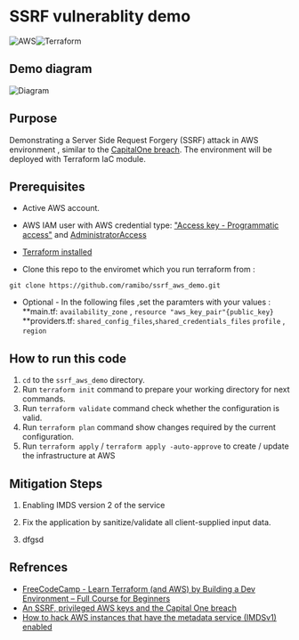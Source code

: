 # SSRF vulnerablity demo
![AWS](https://img.shields.io/badge/AWS-%23FF9900.svg?style=for-the-badge&logo=amazon-aws&logoColor=white)![Terraform](https://img.shields.io/badge/terraform-%235835CC.svg?style=for-the-badge&logo=terraform&logoColor=white)

## Demo diagram 
![Diagram]()

## Purpose
Demonstrating a Server Side Request Forgery (SSRF) attack in AWS environment , similar to the [CapitalOne breach](https://www.capitalone.com/digital/facts2019/).
The environment will be deployed with Terraform IaC module.



## Prerequisites
* Active AWS account.
* AWS IAM user with AWS credential type: ["Access key - Programmatic access"](https://docs.aws.amazon.com/IAM/latest/UserGuide/id_credentials_access-keys.html) and [AdministratorAccess](https://docs.aws.amazon.com/IAM/latest/UserGuide/access_policies_managed-vs-inline.html)

*  [Terraform installed](https://learn.hashicorp.com/tutorials/terraform/install-cli)
* Clone this repo to the enviromet which you run terraform from :
```ShellSession
git clone https://github.com/ramibo/ssrf_aws_demo.git 
```

* Optional - In the following files ,set the paramters with your values :
**main.tf: `availability_zone` , `resource "aws_key_pair"{public_key}`
**providers.tf: `shared_config_files`,`shared_credentials_files` `profile` , `region`



## How to run this code

1. `cd` to the  `ssrf_aws_demo` directory.
2. Run `terraform init` command to prepare your working directory for next commands.
3. Run `terraform validate` command check whether the configuration is valid.
4. Run `terraform plan` command show changes required by the current configuration.
5. Run `terraform apply` / `terraform apply -auto-approve` to create / update the infrastructure at AWS

## Mitigation Steps

1. Enabling IMDS version 2 of the service

2. Fix the application by sanitize/validate all client-supplied input data.

3. dfgsd

## Refrences
* [FreeCodeCamp - Learn Terraform (and AWS) by Building a Dev Environment – Full Course for Beginners](https://www.youtube.com/watch?v=iRaai1IBlB0)
* [An SSRF, privileged AWS keys and the Capital One breach](https://blog.appsecco.com/an-ssrf-privileged-aws-keys-and-the-capital-one-breach-4c3c2cded3af)
* [How to hack AWS instances that have the metadata service (IMDSv1) enabled](https://alexanderhose.com/how-to-hack-aws-instances-with-the-metadata-service-enabled/)